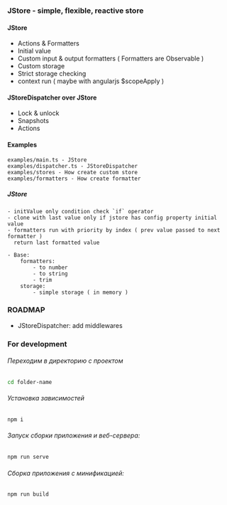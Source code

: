 ### JStore - simple, flexible, reactive store

#### JStore
 - Actions & Formatters
 - Initial value
 - Custom input & output formatters ( Formatters are Observable )
 - Custom storage
 - Strict storage checking
 - context run ( maybe with angularjs $scopeApply )

#### JStoreDispatcher over JStore
 - Lock & unlock
 - Snapshots
 - Actions


#### Examples
    examples/main.ts - JStore
    examples/dispatcher.ts - JStoreDispatcher
    examples/stores - How create custom store
    examples/formatters - How create formatter


##### JStore
    - initValue only condition check `if` operator
    - clone with last value only if jstore has config property initial value
    - formatters run with priority by index ( prev value passed to next formatter )
      return last formatted value
      
    - Base:
        formatters:
            - to number
            - to string
            - trim
        storage:
            - simple storage ( in memory )




### ROADMAP
 - JStoreDispatcher: add middlewares  


### For development
###### Переходим в директорию с проектом
```bash
cd folder-name
```

###### Установка зависимостей
```bash
npm i
```

###### Запуск сборки приложения и веб-сервера:
```bash
npm run serve
```

###### Сборка приложения с минификацией: 
```bash
npm run build
```

